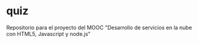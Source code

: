 # quiz
Repositorio para el proyecto del MOOC "Desarrollo de servicios en la nube con HTML5, Javascript y node.js"
